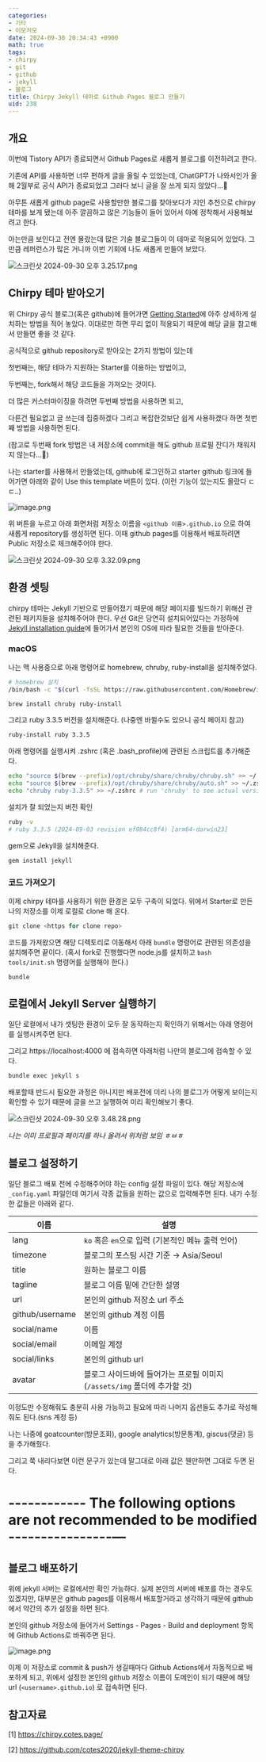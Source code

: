 ```yaml
---
categories:
- 기타
- 이모저모
date: 2024-09-30 20:34:43 +0900
math: true
tags:
- chirpy
- git
- github
- jekyll
- 블로그
title: Chirpy Jekyll 테마로 Github Pages 블로그 만들기
uid: 238
---
```


## 개요

이번에 Tistory API가 종료되면서 Github Pages로 새롭게 블로그를 이전하려고 한다.

기존에 API를 사용하면 너무 편하게 글을 올릴 수 있었는데, ChatGPT가 나와서인가 올해 2월부로 공식 API가 종료되었고 그러다 보니 글을 잘 쓰게 되지 않았다…🥲

아무튼 새롭게 github page로 사용할만한 블로그를 찾아보다가 지인 추천으로 chirpy 테마를 보게 됐는데 아주 깔끔하고 많은 기능들이 들어 있어서 아예 정착해서 사용해보려고 한다.

아는만큼 보인다고 전엔 몰랐는데 많은 기술 블로그들이 이 테마로 적용되어 있었다. 그만큼 레퍼런스가 많은 거니까 이번 기회에 나도 새롭게 만들어 보았다.

![스크린샷 2024-09-30 오후 3.25.17.png](https://i.imgur.com/A9TZchx.png)

## Chirpy 테마 받아오기

위 Chirpy 공식 블로그(혹은 github)에 들어가면 [Getting Started](https://chirpy.cotes.page/posts/getting-started/)에 아주 상세하게 설치하는 방법을 적어 놓았다. 이대로만 하면 무리 없이 적용되기 때문에 해당 글을 참고해서 만들면 좋을 것 같다.

공식적으로 github repository로 받아오는 2가지 방법이 있는데

첫번째는, 해당 테마가 지원하는 Starter를 이용하는 방법이고, 

두번째는, fork해서 해당 코드들을 가져오는 것이다.

더 많은 커스터마이징을 하려면 두번째 방법을 사용하면 되고,

다른건 필요없고 글 쓰는데 집중하겠다 그리고 복잡한것보단 쉽게 사용하겠다 하면 첫번째 방법을 사용하면 된다.

(참고로 두번째 fork 방법은 내 저장소에 commit을 해도 github 프로필 잔디가 채워지지 않는다…🥲)

나는 starter를 사용해서 만들었는데, github에 로그인하고 starter github 링크에 들어가면 아래와 같이 Use this template 버튼이 있다. (이런 기능이 있는지도 몰랐다 ㄷㄷ..)

![image.png](https://i.imgur.com/BZbMe4Q.png)

위 버튼을 누르고 아래 화면처럼 저장소 이름을 `<github 이름>.github.io` 으로 하여 새롭게 repository를 생성하면 된다. 이때 github pages를 이용해서 배포하려면 Public 저장소로 체크해주어야 한다.

![스크린샷 2024-09-30 오후 3.32.09.png](https://i.imgur.com/rZsk6EP.png)

## 환경 셋팅

chirpy 테마는 Jekyll 기반으로 만들어졌기 때문에 해당 페이지를 빌드하기 위해선 관련된 패키지들을 설치해주어야 한다. 우선 Git은 당연히 설치되어있다는 가정하에 [Jekyll installation guide](https://jekyllrb.com/docs/installation/)에 들어가서 본인의 OS에 따라 필요한 것들을 받아준다.

### macOS

나는 맥 사용중으로 아래 명령어로 homebrew, chruby, ruby-install을 설치해주었다.

```bash
# homebrew 설치
/bin/bash -c "$(curl -fsSL https://raw.githubusercontent.com/Homebrew/install/HEAD/install.sh)"
```

```bash
brew install chruby ruby-install
```

그리고 ruby 3.3.5 버전을 설치해준다. (나중엔 바뀔수도 있으니 공식 페이지 참고)

```bash
ruby-install ruby 3.3.5
```

아래 명령어를 실행시켜 .zshrc (혹은 .bash_profile)에 관련된 스크립트를 추가해준다.

```bash
echo "source $(brew --prefix)/opt/chruby/share/chruby/chruby.sh" >> ~/.zshrc
echo "source $(brew --prefix)/opt/chruby/share/chruby/auto.sh" >> ~/.zshrc
echo "chruby ruby-3.3.5" >> ~/.zshrc # run 'chruby' to see actual version
```

설치가 잘 되었는지 버전 확인

```bash
ruby -v
# ruby 3.3.5 (2024-09-03 revision ef084cc8f4) [arm64-darwin23]
```

gem으로 Jekyll을 설치해준다.

```bash
gem install jekyll
```

### 코드 가져오기

이제 chirpy 테마를 사용하기 위한 환경은 모두 구축이 되었다. 위에서 Starter로 만든 나의 저장소를 이제 로컬로 clone 해 온다.

```python
git clone <https for clone repo>
```

코드를 가져왔으면 해당 디렉토리로 이동해서 아래 `bundle` 명령어로 관련된 의존성을 설치해주면 끝이다. (혹시 fork로 진행했다면 node.js를 설치하고 `bash tools/init.sh` 명령어를 실행해야 한다.)

```bash
bundle
```

## 로컬에서 Jekyll Server 실행하기

일단 로컬에서 내가 셋팅한 환경이 모두 잘 동작하는지 확인하기 위해서는 아래 명령어를 실행시켜주면 된다.

그리고 https://localhost:4000 에 접속하면 아래처럼 나만의 블로그에 접속할 수 있다.

```bash
bundle exec jekyll s
```

배포할때 반드시 필요한 과정은 아니지만 배포전에 미리 나의 블로그가 어떻게 보이는지 확인할 수 있기 때문에 글을 쓰고 실행하여 미리 확인해보기 좋다.

![스크린샷 2024-09-30 오후 3.48.28.png](https://i.imgur.com/ZsiRJxJ.png)

*나는 이미 프로필과 페이지를 하나 올려서 위처럼 보임 ㅎㅂㅎ*

## 블로그 설정하기

일단 블로그 배포 전에 수정해주어야 하는 config 설정 파일이 있다. 해당 저장소에 `_config.yaml` 파일인데 여기서 각종 값들을 원하는 값으로 입력해주면 된다. 내가 수정한 값들은 아래와 같다.

| 이름 | 설명 |
| --- | --- |
| lang | `ko` 혹은 `en`으로 입력 (기본적인 메뉴 출력 언어) |
| timezone | 블로그의 포스팅 시간 기준 → Asia/Seoul |
| title | 원하는 블로그 이름 |
| tagline | 블로그 이름 밑에 간단한 설명 |
| url | 본인의 github 저장소 url 주소 |
| github/username | 본인의 github 계정 이름 |
| social/name | 이름 |
| social/email | 이메일 계정 |
| social/links | 본인의 github url |
| avatar | 블로그 사이드바에 들어가는 프로필 이미지 (`/assets/img` 폴더에 추가할 것) |

이정도만 수정해줘도 충분히 사용 가능하고 필요에 따라 나머지 옵션들도 추가로 작성해줘도 된다.(sns 계정 등)

나는 나중에 goatcounter(방문조회), google analytics(방문통계), giscus(댓글) 등을 추가해줬다.

그리고 쭉 내리다보면 이런 문구가 있는데 말그대로 아래 값은 웬만하면 그대로 두면 된다.

 # ------------ The following options are not recommended to be modified ----------------—

## 블로그 배포하기

위에 jekyll 서버는 로컬에서만 확인 가능하다. 실제 본인의 서버에 배포를 하는 경우도 있겠지만, 대부분은 github pages를 이용해서 배포할거라고 생각하기 때문에 github에서 약간의 추가 설정을 하면 된다.

본인의 github 저장소에 들어가서 Settings - Pages - Build and deployment 항목에 Github Actions로 바꿔주면 된다.

![image.png](https://i.imgur.com/mpD1TcQ.png)

이제 이 저장소로 commit & push가 생길때마다 Github Actions에서 자동적으로 배포하게 되고, 위에서 설정한 본인의 github 저장소 이름이 도메인이 되기 때문에 해당 url (`<username>.github.io`) 로 접속하면 된다. 

## 참고자료

[1] https://chirpy.cotes.page/

[2] https://github.com/cotes2020/jekyll-theme-chirpy